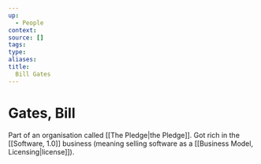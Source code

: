 ```yaml
---
up:
  - People
context:
source: []
tags: 
type:
aliases:
title:
  Bill Gates
---
```


# Gates, Bill

Part of an organisation called [[The Pledge|the Pledge]]. Got rich in the [[Software, 1.0]] business (meaning selling software as a [[Business Model, Licensing|license]]).

